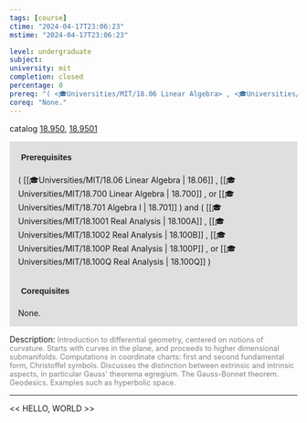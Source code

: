 ```yaml
---
tags: [course]
ctime: "2024-04-17T23:06:23"
mstime: "2024-04-17T23:06:23"

level: undergraduate
subject: 
university: mit
completion: closed
percentage: 0
prereq: "( <🎓Universities/MIT/18.06 Linear Algebra> , <🎓Universities/MIT/18.700 Linear Algebra> , or <🎓Universities/MIT/18.701 Algebra I> ) and ( <🎓Universities/MIT/18.1001 Real Analysis> , <🎓Universities/MIT/18.1002 Real Analysis> , <🎓Universities/MIT/18.100P Real Analysis> , or <🎓Universities/MIT/18.100Q Real Analysis> )"
coreq: "None."
---
```


catalog [18.950](http://student.mit.edu/catalog/m18b.html#18.950), [18.9501](http://student.mit.edu/catalog/m18b.html#18.9501)

<span style="display: block; padding: 15px; background-color: rgb(100, 100, 100, 0.2);"><font id="m_prereq1805_0" style="display: block; font-family: Arial, sans-serif; font-weight: bold; padding: 5px">Prerequisites</font><br><span id="prereq1805_0">( [[🎓Universities/MIT/18.06 Linear Algebra | 18.06]] , [[🎓Universities/MIT/18.700 Linear Algebra | 18.700]] , or [[🎓Universities/MIT/18.701 Algebra I | 18.701]] ) and ( [[🎓Universities/MIT/18.1001 Real Analysis | 18.100A]] , [[🎓Universities/MIT/18.1002 Real Analysis | 18.100B]] , [[🎓Universities/MIT/18.100P Real Analysis | 18.100P]] , or [[🎓Universities/MIT/18.100Q Real Analysis | 18.100Q]] )</span></span>
<span style="display: block; padding: 15px; background-color: rgb(100, 100, 100, 0.2);"><font id="m_coreq1805_0" style="display: block; font-family: Arial, sans-serif; font-weight: bold; padding: 5px">Corequisites</font><br><span id="coreq1805_0">None.</span></span>

<font style="">Description:</font>
<font style="color: grey; font-size: 0.8rem;">Introduction to differential geometry, centered on notions of curvature. Starts with curves in the plane, and proceeds to higher dimensional submanifolds. Computations in coordinate charts: first and second fundamental form, Christoffel symbols. Discusses the distinction between extrinsic and intrinsic aspects, in particular Gauss' theorema egregium. The Gauss-Bonnet theorem. Geodesics. Examples such as hyperbolic space.</font>



---

<< HELLO, WORLD >>
